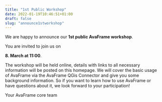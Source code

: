 ```yaml
---
title: "1st Public Workshop"
date: 2022-01-19T10:46:51+01:00
draft: false
slug: "announce1stworkshop"
---
```


We are happy to announce our **1st public AvaFrame workshop**.

You are invited to join us on

**8. March at 11:00**.

The workshop will be held online, details with links to all necessary information will be posted on this homepage. We
will cover the basic usage of AvaFrame via the AvaFrame QGis Connector and give you some background information. So if
you want to learn how to use AvaFrame or have questions about it, we look forward to your participation!   

Your AvaFrame core team



